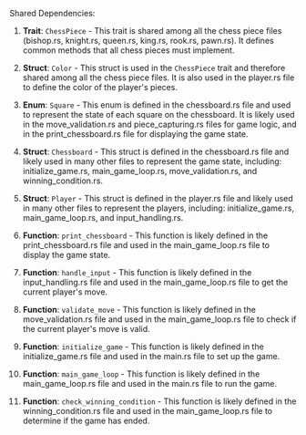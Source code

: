 Shared Dependencies:

1. **Trait**: `ChessPiece` - This trait is shared among all the chess piece files (bishop.rs, knight.rs, queen.rs, king.rs, rook.rs, pawn.rs). It defines common methods that all chess pieces must implement.

2. **Struct**: `Color` - This struct is used in the `ChessPiece` trait and therefore shared among all the chess piece files. It is also used in the player.rs file to define the color of the player's pieces.

3. **Enum**: `Square` - This enum is defined in the chessboard.rs file and used to represent the state of each square on the chessboard. It is likely used in the move_validation.rs and piece_capturing.rs files for game logic, and in the print_chessboard.rs file for displaying the game state.

4. **Struct**: `Chessboard` - This struct is defined in the chessboard.rs file and likely used in many other files to represent the game state, including: initialize_game.rs, main_game_loop.rs, move_validation.rs, and winning_condition.rs.

5. **Struct**: `Player` - This struct is defined in the player.rs file and likely used in many other files to represent the players, including: initialize_game.rs, main_game_loop.rs, and input_handling.rs.

6. **Function**: `print_chessboard` - This function is likely defined in the print_chessboard.rs file and used in the main_game_loop.rs file to display the game state.

7. **Function**: `handle_input` - This function is likely defined in the input_handling.rs file and used in the main_game_loop.rs file to get the current player's move.

8. **Function**: `validate_move` - This function is likely defined in the move_validation.rs file and used in the main_game_loop.rs file to check if the current player's move is valid.

9. **Function**: `initialize_game` - This function is likely defined in the initialize_game.rs file and used in the main.rs file to set up the game.

10. **Function**: `main_game_loop` - This function is likely defined in the main_game_loop.rs file and used in the main.rs file to run the game.

11. **Function**: `check_winning_condition` - This function is likely defined in the winning_condition.rs file and used in the main_game_loop.rs file to determine if the game has ended.